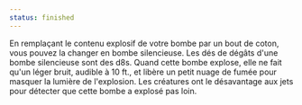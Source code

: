 ```yaml
---
status: finished
---
```

En remplaçant le contenu explosif de votre bombe par un bout de coton, vous pouvez la changer en bombe silencieuse. Les dés de dégâts d'une bombe silencieuse sont des d8s. Quand cette bombe explose, elle ne fait qu'un léger bruit, audible à 10 ft., et libère un petit nuage de fumée pour masquer la lumière de l'explosion. Les créatures ont le désavantage aux jets pour détecter que cette bombe a explosé pas loin.